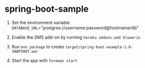 spring-boot-sample
==================

1.  Set the environment variable `DATABASE_URL`="postgres://username:password@hostname/db"

2.  Enable the SMS add-on by running `heroku addons:add blowerio`

3.  Run `mvn package` to create `target/spring-boot-example-1.0-SNAPSHOT.war`

4.  Start the app with `foreman start`
